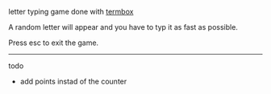 letter typing game done with [termbox](https://github.com/nsf/termbox-go)

A random letter will appear and you have to typ it as fast as possible.

Press esc to exit the game.

---

todo

- add points instad of the counter
